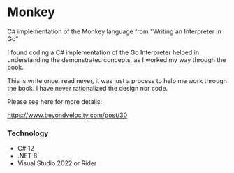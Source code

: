 # Monkey

C# implementation of the Monkey language from "Writing an Interpreter in Go"

I found coding a C# implementation of the Go Interpreter helped in understanding the demonstrated concepts, as I worked my way through the book.

This is write once, read never, it was just a process to help me work through the book. I have never rationalized the design nor code.

Please see here for more details:

https://www.beyondvelocity.com/post/30

### Technology

- C# 12
- .NET 8
- Visual Studio 2022 or Rider
